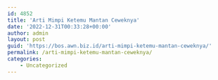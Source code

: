 ```yaml
---
id: 4852
title: 'Arti Mimpi Ketemu Mantan Ceweknya'
date: '2022-12-31T00:33:28+00:00'
author: admin
layout: post
guid: 'https://bos.awn.biz.id/arti-mimpi-ketemu-mantan-ceweknya/'
permalink: /arti-mimpi-ketemu-mantan-ceweknya/
categories:
    - Uncategorized
---
```


